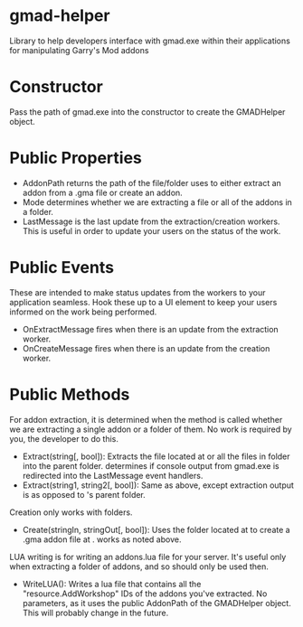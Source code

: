 gmad-helper
===========

Library to help developers interface with gmad.exe within their applications for manipulating Garry's Mod addons

Constructor
===========

Pass the path of gmad.exe into the constructor to create the GMADHelper object.

Public Properties
===========

- AddonPath returns the path of the file/folder uses to either extract an addon from a .gma file or create an addon.
- Mode determines whether we are extracting a file or all of the addons in a folder.
- LastMessage is the last update from the extraction/creation workers. This is useful in order to update your users on the status of the work.

Public Events
===========

These are intended to make status updates from the workers to your application seamless. Hook these up to a UI element to keep your users informed on the work being performed.

- OnExtractMessage fires when there is an update from the extraction worker.
- OnCreateMessage fires when there is an update from the creation worker.

Public Methods
===========

For addon extraction, it is determined when the method is called whether we are extracting a single addon or a folder of them. No work is required by you, the developer to do this.

- Extract(string[, bool]): Extracts the file located at <string> or all the files in folder <string> into the parent folder. <bool> determines if console output from gmad.exe is redirected into the LastMessage event handlers.
- Extract(string1, string2[, bool]): Same as above, except extraction output is <string2> as opposed to <string1>'s parent folder.

Creation only works with folders.

- Create(stringIn, stringOut[, bool]): Uses the folder located at <stringIn> to create a .gma addon file at <stringOut>. <bool> works as noted above.

LUA writing is for writing an addons.lua file for your server. It's useful only when extracting a folder of addons, and so should only be used then.

- WriteLUA(): Writes a lua file that contains all the "resource.AddWorkshop" IDs of the addons you've extracted. No parameters, as it uses the public AddonPath of the GMADHelper object. This will probably change in the future.

